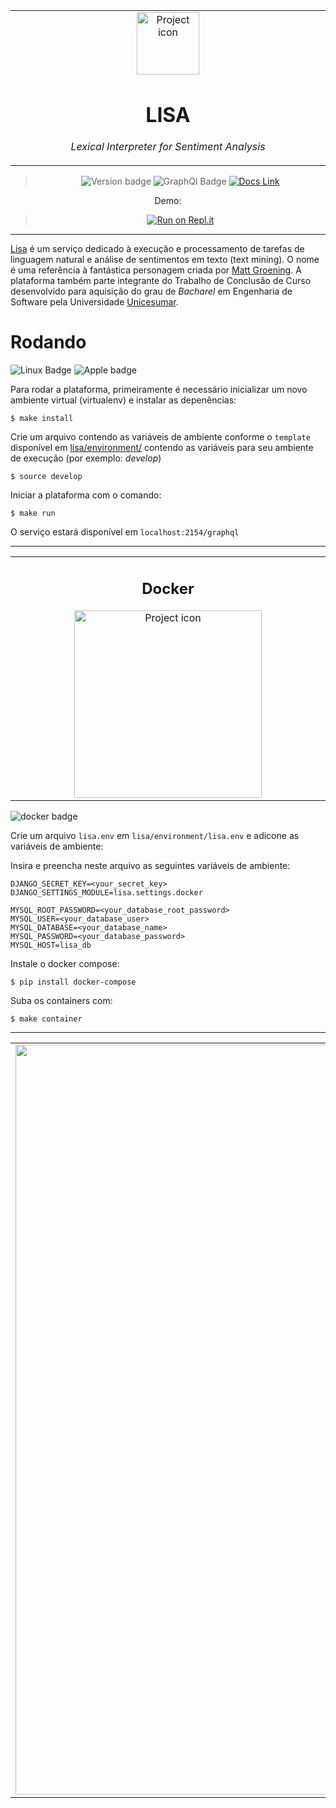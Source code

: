 <table align="center"><tr><td align="center" width="9999">
<img src="https://upload.wikimedia.org/wikipedia/en/thumb/e/ec/Lisa_Simpson.png/220px-Lisa_Simpson.png" align="center" width="100" alt="Project icon">


# LISA

*Lexical Interpreter for Sentiment Analysis*
</td></tr>

</table>    

<div align="center">

>![Version badge](https://img.shields.io/badge/version-0.1.15-silver.svg)
![GraphQl Badge](https://badgen.net/badge/icon/graphql/pink?icon=graphql&label)
[![Docs Link](https://badgen.net/badge/docs/github_wiki?icon=github)](https://github.com/brunolcarli/Lisa/wiki)

Demo:
> [![Run on Repl.it](https://repl.it/badge/github/brunolcarli/Lisa)](https://lisa--brunolcarli.repl.co/graphql/?query=query%7B%0A%09lisa%0A%7D)

</div>

<hr />

[Lisa](https://pt.wikipedia.org/wiki/Lisa_Simpson) é um serviço dedicado à execução e processamento de tarefas de linguagem natural e análise de sentimentos em texto (text mining). O nome é uma referência à fantástica personagem criada por [Matt Groening](https://pt.wikipedia.org/wiki/Matt_Groening). A plataforma também parte integrante do Trabalho de Conclusão de Curso desenvolvido para aquisição do grau de *Bacharel* em Engenharia de Software pela Universidade [Unicesumar](https://www.unicesumar.edu.br/home/).


# Rodando

![Linux Badge](https://img.shields.io/badge/OS-Linux-black.svg)
![Apple badge](https://badgen.net/badge/OS/OSX/:color?icon=apple)

Para rodar a plataforma, primeiramente é necessário inicializar um novo ambiente virtual (virtualenv) e instalar as depenências:

```
$ make install
```

Crie um arquivo contendo as variáveis de ambiente conforme o `template` disponível em [lisa/environment/](https://github.com/brunolcarli/Lisa/blob/develop/lisa/environment/template) contendo as variáveis para seu ambiente de execução (por exemplo: *develop*)

```
$ source develop
```

Iniciar a plataforma com o comando:

```
$ make run
```


O serviço estará disponível em `localhost:2154/graphql`

<hr />

<table align="center"><tr><td align="center" width="9999">

## Docker

<img src="https://media.giphy.com/media/l2Jei7zzXNV8xCKzK/giphy.gif" align="center" width="300" alt="Project icon">

</td></tr>

</table>

![docker badge](https://badgen.net/badge/icon/docker?icon=docker&label)

Crie um arquivo `lisa.env` em  `lisa/environment/lisa.env` e adicone as variáveis de ambiente:

Insira e preencha neste arquivo as seguintes variáveis de ambiente:

```
DJANGO_SECRET_KEY=<your_secret_key>
DJANGO_SETTINGS_MODULE=lisa.settings.docker

MYSQL_ROOT_PASSWORD=<your_database_root_password>
MYSQL_USER=<your_database_user>
MYSQL_DATABASE=<your_database_name>
MYSQL_PASSWORD=<your_database_password>
MYSQL_HOST=lisa_db
```

Instale o docker compose:

```
$ pip install docker-compose
```

Suba os containers com:

```
$ make container
```

<hr />

<table align="center"><tr><td align="center" width="9999">
<img src="https://i.ibb.co/27dTgKD/LISA-SCREENSAVE.gif" align="center" width="1200" alt="Project icon">
</td></tr>

</table>    
